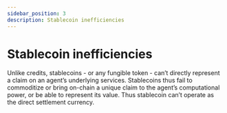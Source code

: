 ```yaml
---
sidebar_position: 3
description: Stablecoin inefficiencies
---
```


# Stablecoin inefficiencies

Unlike credits, stablecoins - or any fungible token - can’t directly represent a claim on an agent’s underlying services. Stablecoins thus fail to commoditize or bring on-chain a unique claim to the agent’s computational power, or be able to represent its value. Thus stablecoin can’t operate as the direct settlement currency. 
<br />
